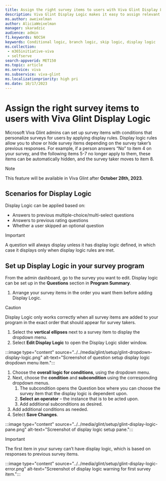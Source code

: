 ```yaml
---
title: Assign the right survey items to users with Viva Glint Display Logic
description: Viva Glint Display Logic makes it easy to assign relevant survey items to the right survey taker.
ms.author: aweixelman
author: AliciaWeixelman
manager: skaradzic
audience: admin
f1.keywords: NOCSH
keywords: Conditional logic, branch logic, skip logic, display logic
ms.collection: 
 - m365initiative-viva
 - selfserve
search-appverid: MET150
ms.topic: article
ms.service: viva
ms.subservice: viva-glint
ms.localizationpriority: high pri
ms.date: 10/17/2023
---
```


# Assign the right survey items to users with Viva Glint Display Logic

Microsoft Viva Glint admins can set up survey items with conditions that personalize surveys for users by applying display rules. Display logic rules allow you to show or hide survey items depending on the survey taker’s previous responses. For example, if a person answers “No” to item 4 on your survey, and the following items 5-7 no longer apply to them, these items can be automatically hidden, and the survey taker moves to item 8.

> [!NOTE]
> This feature will be available in Viva Glint after **October 28th, 2023**.

## Scenarios for Display Logic

Display Logic can be applied based on:

- Answers to previous multiple-choice/multi-select questions
- Answers to previous rating questions
- Whether a user skipped an optional question

> [!IMPORTANT]
> A question will always display unless it has display logic defined, in which case it displays only when display logic rules are met.

## Set up Display Logic in your survey program

From the admin dashboard, go to the survey you want to edit. Display logic can be set up in the **Questions** section in **Program Summary**.

1. Arrange your survey items in the order you want them before adding Display Logic.

> [!CAUTION]
> Display Logic only works correctly when all survey items are added to your program in the exact order that should appear for survey takers.

1. Select the **vertical ellipses** next to a survey item to display the dropdown menu.
1. Select **Edit Display Logic** to open the Display Logic slider window.

:::image type="content" source="../../media/glint/setup/glint-dropdown-display-logic.png" alt-text="Screenshot of question setup display logic dropdown menu item.":::

1. Choose the **overall logic for conditions**, using the dropdown menu.
1. Next, choose the **condition** and **subcondition** using the corresponding dropdown menus.
   1. The subcondition opens the Question box where you can choose the survey item that the display logic is dependent upon.
   1. **Select an operator** – the instance that is to be acted upon.
   2. Add additional subconditions as desired.
1. Add additional conditions as needed.
2. Select **Save Changes**.

:::image type="content" source="../../media/glint/setup/glint-display-logic-pane.png" alt-text="Screenshot of display logic setup pane.":::

> [!IMPORTANT]
> The first item in your survey can’t have display logic, which is based on responses to previous survey items.

:::image type="content" source="../../media/glint/setup/glint-display-logic-error.png" alt-text="Screenshot of display logic warning for first survey item.":::
